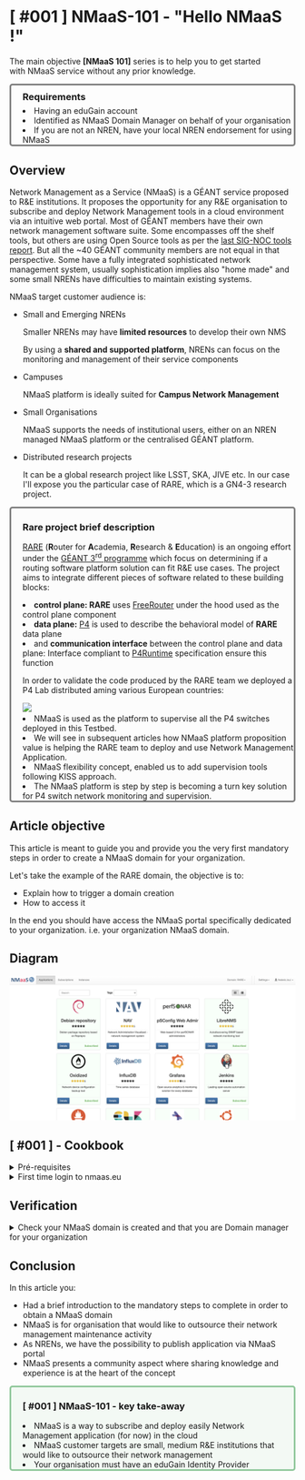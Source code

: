 # [ #001 ] NMaaS-101 - "Hello NMaaS !"

The main objective **[NMaaS 101]** series is to help you to get started with NMaaS service without any prior knowledge.

<div style="border: 3px solid gray; border-radius: 5px; padding-left: 20px;">

<h3 style="margin: 0.6em 0 0.4em;">Requirements</h3>
<li>Having an eduGain account</li> 
<li> Identified as NMaaS Domain Manager on behalf of your organisation</li>
<li> If you are not an NREN, have your local NREN endorsement for using NMaaS</li>

</div>

## Overview

Network Management as a Service (NMaaS) is a GÉANT service proposed to R&E institutions. It proposes the opportunity for any R&E organisation to subscribe and deploy Network Management tools in a cloud environment via an intuitive web portal. Most of GÉANT members have their own network management software suite. Some encompasses off the shelf tools, but others are using Open Source tools as per the [last SIG-NOC tools report](https://wiki.geant.org/display/SIGNOC/SIG-NOC+Tools+Survey+2019). But all the ~40 GÉANT community members are not equal in that perspective. Some have a fully integrated sophisticated network management system, usually sophistication implies also "home made" and some small NRENs have difficulties to maintain existing systems.

NMaaS target customer audience is:

- Small and Emerging NRENs

  Smaller NRENs may have **limited resources** to develop their own NMS

  By using a **shared and supported platform**, NRENs can focus on the monitoring and management of their service components

- Campuses

  NMaaS platform is ideally suited for **Campus Network Management**

- Small Organisations

  NMaaS supports the needs of institutional users, either on an NREN managed NMaaS platform or the centralised GÉANT platform.

- Distributed research projects

  It can be a global research project like LSST, SKA, JIVE etc. In our case I'll expose you the particular case of RARE, which is a GN4-3 research project.


<div style="border: 3px solid gray; border-radius: 5px; padding-left: 20px; background-color: #fcfcfc;">

<h3> Rare project brief description </h3>

<a href="https://wiki.geant.org/display/RARE">RARE</a> (<b>R</b>outer for <b>A</b>cademia, <b>R</b>esearch & <b>E</b>ducation) is an ongoing effort under the <a href="https://www.geant.org/Projects/GEANT_Project_GN4-3">GÉANT 3<sup>rd</sup> programme</a> which focus on determining if a routing software platform solution can fit R&E use cases. The project aims to integrate different pieces of software related to these building blocks:

<li> <b>control plane: RARE</b> uses <a href="http://freerouter.nop.hu/">FreeRouter</a> under the hood used as the control plane component </li>
<li> <b>data plane:</b> <a href="https://p4.org/">P4</a> is used to describe the behavioral model of <b>RARE</b> data plane </li>
<li> and <b>communication interface</b> between the control plane and data plane: Interface compliant to <a href="https://github.com/p4lang/p4runtime"> P4Runtime</a> specification ensure this function </li>

In order to validate the code produced by the RARE team we deployed a P4 Lab distributed aming various European countries:

<img src="../img/blog-nmaas-101-1-1.png" width="550">
 
<li> NMaaS is used as the platform to supervise all the P4 switches deployed in this Testbed.</li>
<li> We will see in subsequent articles how NMaaS platform proposition value is helping the RARE team to deploy and use Network Management Application.</li>
<li> NMaaS flexibility concept, enabled us to add supervision tools following KISS approach. </li>
<li> The NMaaS platform is step by step is becoming a turn key solution for P4 switch network monitoring and supervision.</li>

</div>


## Article objective

This article is meant to guide you and provide you the very first mandatory steps in order to create a NMaaS domain for your organization.

Let's take the example of the RARE domain, the objective is to:

- Explain how to trigger a domain creation
- How to access it

In the end you should have access the NMaaS portal specifically dedicated to your organization. i.e. your organization NMaaS domain.

## Diagram

![Diagram](img/blog-nmaas-101-1-2.png)


## [ #001 ] - Cookbook
<details>
<summary>Pré-requisites</summary>

<li> eduGain R&E IDP </li>
  
<div style="margin-left: 20px">
Your organization should be part of the eduGain R&E federated Identity provider.
</div>
<li>Designated as NMaaS domain manager internally by your organisation</li>
<div style="margin-left: 20px">
  Usually, this is CIO role, but at least you should have been granted the privileges to deploy applications on behalf of your institution.
</div>

</details>

<details>
<summary>First time login to nmaas.eu</summary>
<p>
<li> Via your favorite browser, go to nmaas.eu, you should be granted by a welcome page:</li>

<img src="../img/blog-nmaas-101-1-3.png" width="550">
<p>
<li> Click on "Login / Register" button and then "Federated login" </li>

<img src="../img/blog-nmaas-101-1-4.png" width="550">
<p>
<li> You should be now familiar with eduGain authentication system</li>

<img src="../img/blog-nmaas-101-1-5.png" width="550">
<p>
<li> You should be now familiar with national eduGain authentication system</li>

<img src="../img/blog-nmaas-101-1-6.png" width="550">
<p>
<li> During first login you are asked to submit additional account information and login again</li>

<img src="../img/blog-nmaas-101-1-7.png" width="550">
<p>
<li> At this point you should now have access to NMaaS portal but with no domain</li>

<img src="../img/blog-nmaas-101-1-8.png" width="550">
<p>
<li> At that precise point your connection attempt is logged by the NMaaS team and your email contact associated to your eduGain account</li>
<li> The final step is to send a mail to <a href="mailto:nmaas@lists.geant.org">nmaas@lists.geant.org</a> </li>

<p>
This mail should briefly present your organisation, eventually your project, mention the domain name (like RARE in my case) and have the endorsement of your local NREN.
<p>
With these information the NMaaS team should be able to:
<p>
<li> create the NMaaS domain you specified in your request </li>
<li> associate your eduGain account as Domain manager for your organisation </li>

</details>

## Verification

<details>
<summary>Check your NMaaS domain is created and that you are Domain manager for your organization</summary>

<img src="../img/blog-nmaas-101-1-9.png" width="550">

Congratulations! Your organisation has now a NMaaS domain and you are Domain manager for your organisation !

</details>




## Conclusion

In this article you:

- Had a brief introduction to the mandatory steps to complete in order to obtain a NMaaS domain
- NMaaS is for organisation that would like to outsource their network management maintenance activity
- As NRENs, we have the possibility to publish application via NMaaS portal
- NMaaS presents a community aspect where sharing knowledge and experience is at the heart of the concept

<div style="border: 3px solid #91c89c; border-radius: 5px; padding-left: 20px; background-color: #f3f9f4">

<h3> [ #001 ] NMaaS-101 - key take-away </h3>

<li> NMaaS is a way to subscribe and deploy easily Network Management application (for now) in the cloud
<li> NMaaS customer targets are small, medium R&E institutions that would like to outsource their network management</li> 
<li> Your organisation must have an eduGain Identity Provider</li> 
</div>
